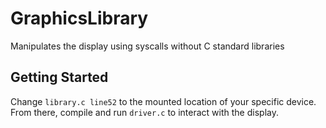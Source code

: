 # GraphicsLibrary
Manipulates the display using syscalls without C standard libraries

## Getting Started
Change `library.c line52` to the mounted location of your specific device. From there, compile and run `driver.c` to interact with the display.
